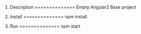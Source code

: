 1) Description
==============
Empty Angular2 Base project 

2) Install
==============
npm install

3) Run
==============
npm start



